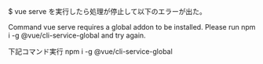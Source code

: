 $ vue serve を実行したら処理が停止して以下のエラーが出た。

  Command vue serve requires a global addon to be installed.
  Please run npm i -g @vue/cli-service-global and try again.

下記コマンド実行
npm i -g @vue/cli-service-global